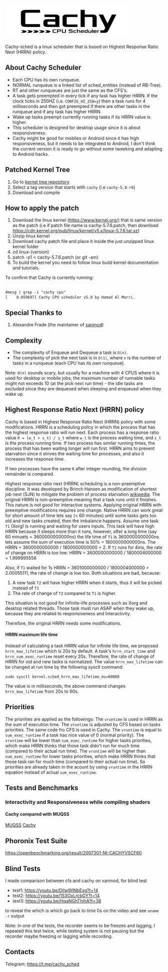 ![cachy-logo](./cachy-logo.png)

Cachy-sched is a linux scheduler that is based on Highest Response Ratio Next (HRRN) policy.

## About Cachy Scheduler
* Each CPU has its own runqueue.
* NORMAL runqueue is a linked list of sched_entities (instead of RB-Tree).
* RT and other runqueues are just the same as the CFS's.
* A task gets preempted in every tick if any task has higher HRRN. If the clock ticks in 250HZ (i.e. `CONFIG_HZ_250=y`) then a task
runs for 4 milliseconds and then got preempted if there are other tasks in the runqueue and if any task has higher HRRN.
* Wake up tasks preempt currently running tasks if its HRRN value is higher.
* This scheduler is designed for desktop usage since it is about responsiveness.
* Cachy might be good for mobiles or Android since it has high responsiveness, but it needs to be integrated to
Android, I don't think the current version it is ready to go without some tweeking and adapting to Android hacks.


## Patched Kernel Tree
1. Go to [kernel tree repository](https://github.com/hamadmarri/linux) 
2. Select a tag version that starts with `cachy` (i.e `cachy-5.8-r6`)
3. Download and compile


## How to apply the patch
1. Download the linux kernel (https://www.kernel.org/) that is same version as the patch (i.e if patch file name is cachy-5.7.6.patch, then download https://cdn.kernel.org/pub/linux/kernel/v5.x/linux-5.7.6.tar.xz)
2. Unzip linux kernel
3. Download cachy patch file and place it inside the just unzipped linux kernel folder
4. cd linux-(version)
5. patch -p1 < cachy-5.7.6.patch (or git -am)
6. To build the kernel you need to follow linux build kernel documentation and tutorials.


To confirm that Cachy is currently running:
```

dmesg | grep -i "cachy cpu"
[    0.059697] Cachy CPU scheduler v5.9 by Hamad Al Marri.

```

## Special Thanks to
1. Alexandre Frade (the maintainer of [xanmod](https://github.com/xanmod))


## Complexity
* The complexity of Enqueue and Dequeue a task is `O(n)`.
* The complexity of pick the next task is in `O(1)`, where 
`n` is the number of tasks in a runqueue (each CPU has its own runqueue).

Note: `O(n)` sounds scary, but usually for a machine with 4 CPUS where it is used for
desktop or mobile jobs, the maximum number of runnable tasks might
not exceeds 10 (at the pick next run time) - the idle tasks are excluded since they are dequeued when sleeping 
and enqueued when they wake up.

## Highest Response Ratio Next (HRRN) policy
Cachy is based in Highest Response Ratio Next (HRRN) policy with some modifications.
HRRN is a scheduling policy in which the process
that has the highest response ratio will run next. Each process
has a response ratio value `R = (w_t + s_t) / s_t` where `w_t` is
the process waiting time, and `s_t` is the process running
time. If two process has similar running times, the
process that has been waiting longer will run first. HRRN aims
to prevent starvation since it strives the waiting time for processes,
and also it increases the response time.


If two processes have the same `R` after integer rounding, the division remainder is compared.

Highest response ratio next (HRRN) scheduling is a non-preemptive discipline. It was developed by Brinch Hansen as modification of shortest job next (SJN) to mitigate the problem of process starvation [wikipedia](https://en.wikipedia.org/wiki/Highest_response_ratio_next). The original HRRN is non-preemptive meaning that a task runs until it finishes. This nature is not
good for interactive systems. Applying original HRRN with preemptive modifications requires one change. Native HRRN can work great for short amount of time lets say (< 60 minutes) until some
tasks gets too old and new tasks created, then the imbalance happens. Assume one task `T1` (Xorg) is running and waiting for users inputs.
This task will have high HRRN because it sleeps more than it runs, however, after a long time (say 60 minuets = 3600000000000ns) the life
time of `T1` is 3600000000000ns lets assume the sum of execution time is 50% = 1800000000000ns. The HRRN = 3600000000000 / 1800000000000 
= 2. If `T1` runs for 4ms, the rate of change on HRRN is too low: HRRN = 3600000000000 / 1800004000000 = 1.999995556

Also, if `T1` waited for 1s HRRN = 3601000000000 / 1800004000000 = 2.00055111, the rate of change is low too. Both situations are bad, because:
1. A new task `T2` will have higher HRRN when it starts, thus it will be picked instead of `T1`
2. The rate of change of `T2` compared to `T1` is higher.

This situation is not good for infinite-life processes such as Xorg and desktop related threads. Those task must run ASAP when they
wake up, because they are related to responsiveness and Interactivity.

Therefore, the original HRRN needs some modifications.

#### HRRN maximum life time
Instead of calculating a task HRRN value for infinite life time, we proposed `hrrn_max_lifetime` which is 20s by default. A task's
`hrrn_start_time` and `hrrn_sum_exec_runtime` reset every 20s. Therefore, the rate of change of HRRN for old and new tasks is
normalized. The value `hrrn_max_lifetime` can be changed at run time by the following sysctl command:

```
sudo sysctl kernel.sched_hrrn_max_lifetime_ms=60000
```

The value is in milliseconds, the above command changes `hrrn_max_lifetime` from 20s to 60s.


## Priorities
The priorities are applied as the followings:
The `vruntime` is used in HRRN as the sum of execution time. The `vruntime` is adjusted by CFS based on tasks priorities.
The same code fro CFS is used in Cachy. The `vruntime` is equal to `sum_exec_runtime` if a task has nice value of 0 (normal priority).
The `vruntime` will be lower than `sum_exec_runtime` for higher tasks priorities, which make HRRN thinks that those task didn't run for much time (compared to
their actual run time).
The `vruntime` will be higher than `sum_exec_runtime` for lower tasks priorities, which make HRRN thinks that those task ran for much time (compared to
their actual run time).
So priorities are already taken in the acount by using `vruntime` in the HRRN equation instead of actual `sum_exec_runtime`.


## Tests and Benchmarks

### Interactivity and Responsiveness while compiling shaders
#### Cachy compared with MUQSS
[MUQSS](https://www.youtube.com/watch?v=B-6MVWONOuc)
[Cachy](https://www.youtube.com/watch?v=jt1xl3wtZ0s)


## Phoronix Test Suite
https://openbenchmarking.org/result/2007301-NI-CACHYVSCF60


## Blind Tests
I made comparison between cfs and cachy on xanmod, for blind test

* test1: https://youtu.be/DilwWlNbExg?t=14
* test2: https://youtu.be/1S3OxLrcbGY?t=14
* test3: https://youtu.be/HqaNGhThihA?t=38

to reveal the which is which go back to time 0s on the video and see `uname -r` output

Note: In one of the tests, the recorder seems to be freezes and lagging, I repeated this test twice, while testing system is not pausing but the recorder maybe freezing or lagging while recording.


## Contacts
Telegram: https://t.me/cachy_sched
